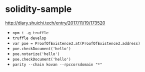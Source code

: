# solidity-sample

http://diary.shuichi.tech/entry/2017/11/19/173520

- `npm i -g truffle`
- `truffle develop`
- `var poe = ProofOfExistence3.at(ProofOfExistence3.address)`
- `poe.checkDocument('hello')`
- `poe.notarize('hello')`
- `poe.checkDocument('hello')`
- `parity --chain kovan --rpccorsdomain "*"`
